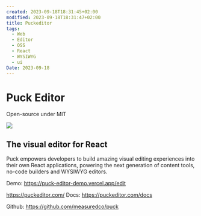 ```yaml
---
created: 2023-09-18T18:31:45+02:00
modified: 2023-09-18T18:31:47+02:00
title: Puckeditor
tags:
  - Web
  - Editor
  - OSS
  - React
  - WYSIWYG
  - ui
Date: 2023-09-18
---
```


# Puck Editor

Open-source under MIT

![](2023-09-18-18-31-45_Puckeditor_image_1.png)
## The visual editor for React

Puck empowers developers to build amazing visual editing experiences into their own React applications, powering the next generation of content tools, no-code builders and WYSIWYG editors.


Demo: <https://puck-editor-demo.vercel.app/edit>

<https://puckeditor.com/>
Docs: <https://puckeditor.com/docs>

Github: <https://github.com/measuredco/puck>
